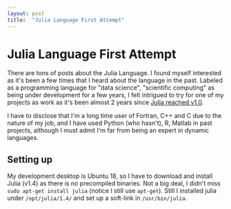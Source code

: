 ```yaml
---
layout: post
title:  "Julia Language First Attempt"
---
```


# Julia Language First Attempt

There are tons of posts about the Julia Language. I found myself interested as it's been a few times that I heard about the language in the past. Labeled as a programming language for "data science", "scientific computing" as being under development for a few years, I felt intrigued to try for one of my projects as work as it's been almost 2 years since [Julia reached v1.0](https://julialang.org/blog/2018/08/one-point-zero/).

I have to disclose that I'm a long time user of Fortran, C++ and C due to the nature of my job, and I have used Python (who hasn't), R, Matlab in past projects, although I must admit I'm far from being an expert in dynamic languages.

## Setting up

My development desktop is Ubuntu 18, so I have to download and install Julia (v1.4) as there is no precompiled binaries. Not a big deal, I didn't miss `sudo apt-get install julia` (notice I still use `apt-get`). Still I installed julia under `/opt/julia/1.4/` and set up a soft-link in `/usr/bin/julia`. 




